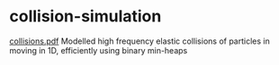 # collision-simulation
[collisions.pdf](https://github.com/priyanshusharma314/collision-simulation/files/10148477/collisions.pdf)
Modelled high frequency elastic collisions of particles in moving in 1D, efficiently using binary min-heaps
